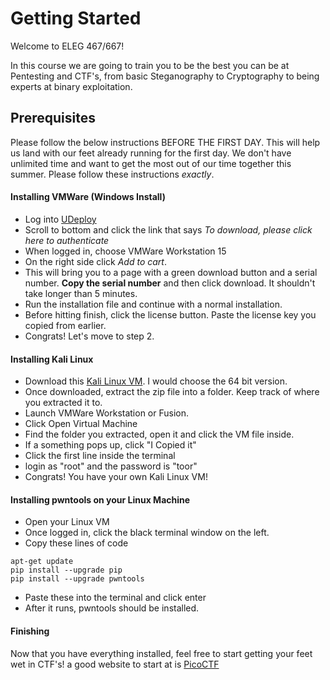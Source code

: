 # Getting Started
Welcome to ELEG 467/667!

In this course we are going to train you to be the best you can be at Pentesting and CTF's, from basic Steganography to Cryptography to being experts at binary exploitation. 

## Prerequisites
Please follow the below instructions BEFORE THE FIRST DAY. This will help us land with our feet already running for the first day. We don't have unlimited time and want to get the most out of our time together this summer. Please follow these instructions *exactly*.

#### Installing VMWare (Windows Install)
- Log into [UDeploy](https://udeploy.udel.edu/software/vmware-for-university-of-delaware/)
- Scroll to bottom and click the link that says *To download, please click here to authenticate*
- When logged in, choose VMWare Workstation 15
- On the right side click *Add to cart*.
- This will bring you to a page with a green download button and a serial number. **Copy the serial number** and then click download. It shouldn't take longer than 5 minutes.
- Run the installation file and continue with a normal installation.
- Before hitting finish, click the license button. Paste the license key you copied from earlier.
- Congrats! Let's move to step 2. 

#### Installing Kali Linux
- Download this [Kali Linux VM](https://www.offensive-security.com/kali-linux-vm-vmware-virtualbox-image-download/). I would choose the 64 bit version.
- Once downloaded, extract the zip file into a folder. Keep track of where you extracted it to.
- Launch VMWare Workstation or Fusion. 
- Click Open Virtual Machine
- Find the folder you extracted, open it and click the VM file inside.
- If a something pops up, click "I Copied it"
- Click the first line inside the terminal
- login as "root" and the password is "toor"
- Congrats! You have your own Kali Linux VM!

#### Installing pwntools on your Linux Machine 
- Open your Linux VM
- Once logged in, click the black terminal window on the left. 
- Copy these lines of code
```
apt-get update
pip install --upgrade pip
pip install --upgrade pwntools
```
- Paste these into the terminal and click enter
- After it runs, pwntools should be installed. 

#### Finishing
Now that you have everything installed, feel free to start getting your feet wet in CTF's! a good website to start at is [PicoCTF](https://2018game.picoctf.com/)
